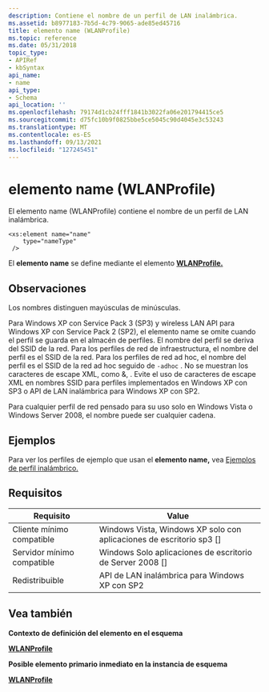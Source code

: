 ```yaml
---
description: Contiene el nombre de un perfil de LAN inalámbrica.
ms.assetid: b8977183-7b5d-4c79-9065-ade85ed45716
title: elemento name (WLANProfile)
ms.topic: reference
ms.date: 05/31/2018
topic_type:
- APIRef
- kbSyntax
api_name:
- name
api_type:
- Schema
api_location: ''
ms.openlocfilehash: 79174d1cb24fff1841b3022fa06e201794415ce5
ms.sourcegitcommit: d75fc10b9f0825bbe5ce5045c90d4045e3c53243
ms.translationtype: MT
ms.contentlocale: es-ES
ms.lasthandoff: 09/13/2021
ms.locfileid: "127245451"
---
```

# <a name="name-wlanprofile-element"></a>elemento name (WLANProfile)

El elemento name (WLANProfile) contiene el nombre de un perfil de LAN inalámbrica.

``` syntax
<xs:element name="name"
    type="nameType"
 />
```

El **elemento name** se define mediante el elemento [**WLANProfile.**](wlan-profileschema-wlanprofile-element.md)

## <a name="remarks"></a>Observaciones

Los nombres distinguen mayúsculas de minúsculas.

Para Windows XP con Service Pack 3 (SP3) y wireless LAN API para Windows XP con Service Pack 2 (SP2), el elemento name se omite cuando el perfil se guarda en el almacén de perfiles. El nombre del perfil se deriva del SSID de la red. Para los perfiles de red de infraestructura, el nombre del perfil es el SSID de la red. Para los perfiles de red ad hoc, el nombre del perfil es el SSID de la red ad hoc seguido de `-adhoc` . No se muestran los caracteres de escape XML, como &, . Evite el uso de caracteres de escape XML en nombres SSID para perfiles implementados en Windows XP con SP3 o API de LAN inalámbrica para Windows XP con SP2.

Para cualquier perfil de red pensado para su uso solo en Windows Vista o Windows Server 2008, el nombre puede ser cualquier cadena.

## <a name="examples"></a>Ejemplos

Para ver los perfiles de ejemplo que usan el **elemento name,** vea [Ejemplos de perfil inalámbrico.](wireless-profile-samples.md)

## <a name="requirements"></a>Requisitos



| Requisito | Value |
|-------------------------------------|---------------------------------------------------------------------|
| Cliente mínimo compatible<br/> | Windows Vista, Windows XP solo con aplicaciones de escritorio sp3 \[\]<br/> |
| Servidor mínimo compatible<br/> | Windows Solo aplicaciones de escritorio de Server 2008 \[\]<br/>                |
| Redistribuible<br/>          | API de LAN inalámbrica para Windows XP con SP2<br/>                 |



## <a name="see-also"></a>Vea también

<dl> <dt>

**Contexto de definición del elemento en el esquema**
</dt> <dt>

[**WLANProfile**](wlan-profileschema-wlanprofile-element.md)
</dt> <dt>

**Posible elemento primario inmediato en la instancia de esquema**
</dt> <dt>

[**WLANProfile**](wlan-profileschema-wlanprofile-element.md)
</dt> </dl>

 

 




